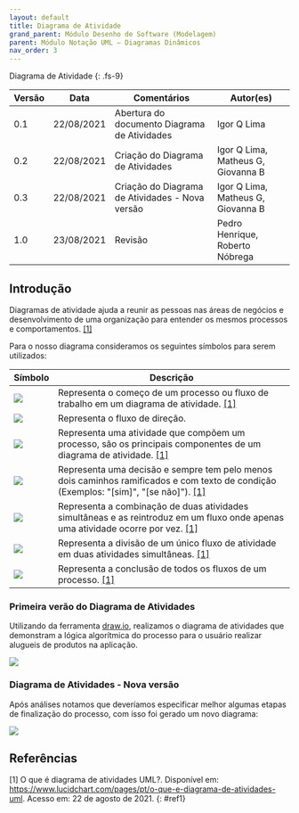 ```yaml
---
layout: default
title: Diagrama de Atividade
grand_parent: Módulo Desenho de Software (Modelagem)
parent: Módulo Notação UML – Diagramas Dinâmicos
nav_order: 3
---
```


Diagrama de Atividade
{: .fs-9}

| Versão | Data       | Comentários                                     | Autor(es)                          |
| ------ | ---------- | ----------------------------------------------- | ---------------------------------- |
| 0.1    | 22/08/2021 | Abertura do documento Diagrama de Atividades    | Igor Q Lima                        |
| 0.2    | 22/08/2021 | Criação do Diagrama de Atividades               | Igor Q Lima, Matheus G, Giovanna B |
| 0.3    | 22/08/2021 | Criação do Diagrama de Atividades - Nova versão | Igor Q Lima, Matheus G, Giovanna B |
| 1.0    | 23/08/2021 | Revisão | Pedro Henrique, Roberto Nóbrega |

## Introdução

Diagramas de atividade ajuda a reunir as pessoas nas áreas de negócios e desenvolvimento de uma organização para entender os mesmos processos e comportamentos. [[1]](#ref1)

Para o nosso diagrama consideramos os seguintes símbolos para serem utilizados:

| Símbolo | Descrição |
| ------- | --------- |
|  <img src="{{ site.baseurl }}/assets/images/diagrama-de-atividades/ponto-inicial.png"/> | Representa o começo de um processo ou fluxo de trabalho em um diagrama de atividade. [[1]](#ref1) |
|  <img src="{{ site.baseurl }}/assets/images/diagrama-de-atividades/seta.png"/> | Representa o fluxo de direção. |
|  <img src="{{ site.baseurl }}/assets/images/diagrama-de-atividades/atividade.png"/> | Representa uma atividade que compõem um processo, são os principais componentes de um diagrama de atividade. [[1]](#ref1) |
|  <img src="{{ site.baseurl }}/assets/images/diagrama-de-atividades/condicional.png"/> | Representa uma decisão e sempre tem pelo menos dois caminhos ramificados e com texto de condição (Exemplos: \"[sim]\", \"[se não]\"). [[1]](#ref1) |
|  <img src="{{ site.baseurl }}/assets/images/diagrama-de-atividades/junção.png"/> | Representa a combinação de duas atividades simultâneas e as reintroduz em um fluxo onde apenas uma atividade ocorre por vez. [[1]](#ref1) |
|  <img src="{{ site.baseurl }}/assets/images/diagrama-de-atividades/garfo.png"/> | Representa a divisão de um único fluxo de atividade em duas atividades simultâneas. [[1]](#ref1) |
|  <img src="{{ site.baseurl }}/assets/images/diagrama-de-atividades/ponto-final.png"/> | Representa a conclusão de todos os fluxos de um processo. [[1]](#ref1) |

### Primeira verão do Diagrama de Atividades

Utilizando da ferramenta <a href="https://app.diagrams.net/">draw.io</a>, realizamos o diagrama de atividades que demonstram a lógica algorítmica do processo para o usuário realizar alugueis de produtos na aplicação.

<a href="{{ site.baseurl }}/assets/images/diagrama-de-atividades.svg" data-toggle="lightbox">
    <img src="{{ site.baseurl }}/assets/images/diagrama-de-atividades.svg" class="img-fluid" />
</a>

### Diagrama de Atividades - Nova versão

Após análises notamos que deveríamos especificar melhor algumas etapas de finalização do processo, com isso foi gerado um novo diagrama:

<a href="{{ site.baseurl }}/assets/images/diagrama-de-atividades-v2.svg" data-toggle="lightbox">
    <img src="{{ site.baseurl }}/assets/images/diagrama-de-atividades-v2.svg" class="img-fluid" />
</a>

## Referências

[1] O que é diagrama de atividades UML?. Disponível em: <https://www.lucidchart.com/pages/pt/o-que-e-diagrama-de-atividades-uml>. Acesso em: 22 de agosto de 2021.
{: #ref1}
